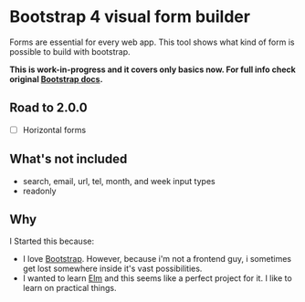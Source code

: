 # Bootstrap 4 visual form builder

Forms are essential for every web app. This tool shows what kind of form is possible to build with bootstrap.

**This is work-in-progress and it covers only basics now. For full info check original [Bootstrap docs](http://v4-alpha.getbootstrap.com/getting-started/introduction/).**

## Road to 2.0.0

- [ ] Horizontal forms

## What's not included

- search, email, url, tel, month, and week input types
- readonly

## Why

I Started this because:

* I love [Bootstrap](http://v4-alpha.getbootstrap.com/). However, because i'm not a frontend guy, i sometimes get lost somewhere inside it's vast possibilities.
* I wanted to learn [Elm](http://elm-lang.org/) and this seems like a perfect project for it. I like to learn on practical things.
